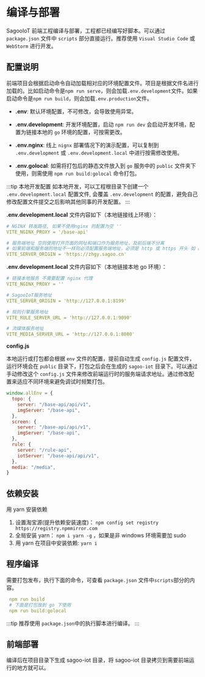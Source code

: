 # 编译与部署

SagooIoT 前端工程编译与部署，工程都已经编写好脚本。可以通过 `package.json` 文件中 `scripts` 部分直接运行。推荐使用 `Visual Studio Code` 或 `WebStorm` 进行开发。

## 配置说明

前端项目会根据启动命令自动加载相对应的环境配置文件。项目是根据文件名进行加载的。比如启动命令是`npm run serve`，则会加载`.env.development`文件。如果启动命令是`npm run build`，则会加载`.env.production`文件。

- **.env**: 默认环境配置，不可修改，会导致使用异常。

- **.env.development**: 开发环境配置，启动 `npm run dev` 会启动开发环境，配置为链接本地的 `go` 环境的配置，可按需更改。

- **.env.nginx**: 线上 `nignx` 部署情况下的演示配置，可以复制到 `.env.development` 或 `.env.development.local` 中进行按需修改使用。

- **.env.golocal**: 如需将打包后的静态文件放入到 `go` 服务中的 `public` 文件夹下使用，则需使用 `npm run build:golocal` 命令打包。

:::tip 本地开发配置
如本地开发，可以工程根目录下创建一个 `.env.development.local` 配置文件, 会覆盖 `.env.development` 的配置，避免自己修改配置文件提交之后影响其他同事的开发配置。
:::

**.env.development.local** 文件内容如下（本地链接线上环境）：

```yaml
# NGINX 转发路径, 如果不使用nginx 则配置为空 ''
VITE_NGINX_PROXY = '/base-api'

# 服务端地址 空则使用打开页面的网址和端口作为服务地址，及前后端不分离
# 如果前端和服务端的地址不一样则必须配置服务端地址，必须是 http 或 https 开头 如 http://127.0.0.1:8200
VITE_SERVER_ORIGIN = 'https://zhgy.sagoo.cn'
```

**.env.development.local** 文件内容如下（本地链接本地 go 环境）：

```yaml
# 链接本地服务 不需要配置 nginx 代理
VITE_NGINX_PROXY = ''

# SagooIoT服务地址
VITE_SERVER_ORIGIN = 'http://127.0.0.1:8199'

# 规则引擎服务地址
VITE_RULE_SERVER_URL = 'http://127.0.0.1:9090'

# 流媒体服务地址
VITE_MEDIA_SERVER_URL = 'http://127.0.0.1:8080'
```

**config.js**

本地运行或打包都会根据 `env` 文件的配置，提前自动生成 `config.js` 配置文件，运行环境会在 `public` 目录下，打包之后会在生成的 `sagoo-iot` 目录下。可以通过手动修改这个 `config.js` 文件来修改前端运行时的服务端请求地址。通过修改配置来适应不同环境来避免调试时频繁打包。

```javascript
window.allEnv = {
  topo: {
    server: "/base-api/api/v1",
    imgServer: "/base-api",
  },
  screen: {
    server: "/base-api/api/v1",
    imgServer: "/base-api",
  },
  rule: {
    server: "/rule-api",
    iotServer: "/base-api/api/v1",
  },
  media: "/media",
}
```

## 依赖安装

用 yarn 安装依赖

1. 设置淘宝源(提升依赖安装速度)： `npm config set registry https://registry.npmmirror.com`
2. 全局安装 yarn： `npm i yarn -g` ，如果是非 windows 环境需要加 sudo
3. 用 yarn 在项目中安装依赖: `yarn i`

## 程序编译

需要打包发布，执行下面的命令，可查看 `package.json` 文件中`scripts`部分的内容。

```yaml
 npm run build
 # 下面是打包放到 go 下使用
 npm run build:golocal
```

:::tip 推荐使用
`package.json`中的执行脚本进行编译。
:::

## 前端部署

编译后在项目目录下生成 sagoo-iot 目录，将 sagoo-iot 目录拷贝到需要前端运行的地方就可以。
